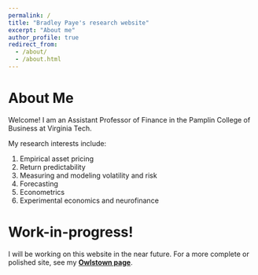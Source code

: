 ```yaml
---
permalink: /
title: "Bradley Paye's research website"
excerpt: "About me"
author_profile: true
redirect_from: 
  - /about/
  - /about.html
---
```


About Me
======
Welcome! I am an Assistant Professor of Finance in the Pamplin College of Business at Virginia Tech. 

My research interests include:
1. Empirical asset pricing
2. Return predictability
3. Measuring and modeling volatility and risk
4. Forecasting
5. Econometrics
6. Experimental economics and neurofinance 

Work-in-progress!
======
I will be working on this website in the near future. For a more complete or polished site, see my **[Owlstown page](https://bradleypaye.owlstown.net/)**.